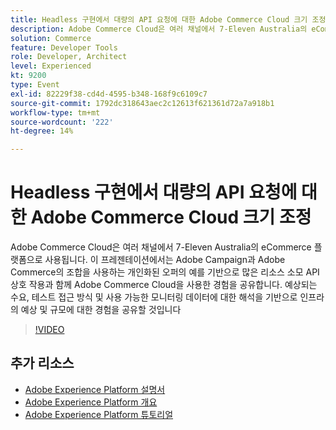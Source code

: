 ```yaml
---
title: Headless 구현에서 대량의 API 요청에 대한 Adobe Commerce Cloud 크기 조정
description: Adobe Commerce Cloud은 여러 채널에서 7-Eleven Australia의 eCommerce 플랫폼으로 사용됩니다. 이 프레젠테이션에서는 Adobe Campaign과 Adobe Commerce의 조합을 사용하는 개인화된 오퍼의 예를 기반으로 많은 리소스 소모 API 상호 작용과 함께 Adobe Commerce Cloud을 사용한 경험을 공유합니다. 예상되는 수요, 테스트 접근 방식 및 사용 가능한 모니터링 데이터에 대한 해석을 기반으로 인프라의 예상 및 규모에 대한 경험을 공유할 것입니다.
solution: Commerce
feature: Developer Tools
role: Developer, Architect
level: Experienced
kt: 9200
type: Event
exl-id: 82229f38-cd4d-4595-b348-168f9c6109c7
source-git-commit: 1792dc318643aec2c12613f621361d72a7a918b1
workflow-type: tm+mt
source-wordcount: '222'
ht-degree: 14%

---
```


# Headless 구현에서 대량의 API 요청에 대한 Adobe Commerce Cloud 크기 조정

Adobe Commerce Cloud은 여러 채널에서 7-Eleven Australia의 eCommerce 플랫폼으로 사용됩니다. 이 프레젠테이션에서는 Adobe Campaign과 Adobe Commerce의 조합을 사용하는 개인화된 오퍼의 예를 기반으로 많은 리소스 소모 API 상호 작용과 함께 Adobe Commerce Cloud을 사용한 경험을 공유합니다. 예상되는 수요, 테스트 접근 방식 및 사용 가능한 모니터링 데이터에 대한 해석을 기반으로 인프라의 예상 및 규모에 대한 경험을 공유할 것입니다

>[!VIDEO](https://video.tv.adobe.com/v/337726/?quality=12&learn=on&hidetitle=true)

## 추가 리소스

- [Adobe Experience Platform 설명서](https://experienceleague.adobe.com/docs/experience-platform.html)
- [Adobe Experience Platform 개요](https://experienceleague.adobe.com/docs/experience-platform/landing/home.html?lang=ko)
- [Adobe Experience Platform 튜토리얼](https://experienceleague.adobe.com/docs/platform-learn/tutorials/overview.html?lang=en)

